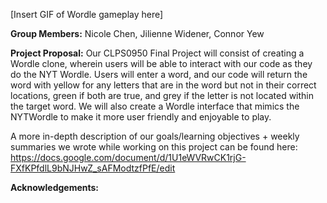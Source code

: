 [Insert GIF of Wordle gameplay here]

**Group Members:** Nicole Chen, Jilienne Widener, Connor Yew

**Project Proposal:** Our CLPS0950 Final Project will consist of creating a Wordle clone, wherein users will be able to interact with our code as they do the NYT Wordle. Users will enter a word, and our code will return the word with yellow for any letters that are in the word but not in their correct locations, green if both are true, and grey if the letter is not located within the target word. We will also create a Wordle interface that mimics the NYTWordle to make it more user friendly and enjoyable to play.

A more in-depth description of our goals/learning objectives + weekly summaries we wrote while working on this project can be found here: https://docs.google.com/document/d/1U1eWVRwCK1rjG-FXfKPfdlL9bNJHwZ_sAFModtzfPfE/edit

**Acknowledgements:** 

